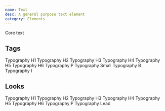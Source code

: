 ```yaml
---
name: Text
desc: A general purpose text element
category: Elements
---
```


<core-knobs  element="core-text">
<core-text tag="h1">Core text</core-text>
</core-knobs>

## Tags

<core-knobs hideTabs  element="core-text">
  <core-text tag="h1">Typography H1</core-text>
  <core-text tag="h2">Typography H2</core-text>
  <core-text tag="h3">Typography H3</core-text>
  <core-text tag="h4">Typography H4</core-text>
  <core-text tag="h5">Typography H5</core-text>
  <core-text tag="h6">Typography H6</core-text>
  <core-text tag="p">Typography P</core-text>
  <core-text full tag="small">Typography Small</core-text>
  <core-text full tag="b">Typography B</core-text>
  <core-text full tag="i">Typography I</core-text>
</core-knobs>

## Looks

<core-knobs hideTabs  element="core-text">
  <core-text look="h1">Typography H1</core-text>
  <core-text look="h2">Typography H2</core-text>
  <core-text look="h3">Typography H3</core-text>
  <core-text look="h4">Typography H4</core-text>
  <core-text look="h5">Typography H5</core-text>
  <core-text look="h6">Typography H6</core-text>
  <core-text look="p">Typography P</core-text>
  <core-text full look="lead">Typography Lead</core-text>
</core-knobs>
